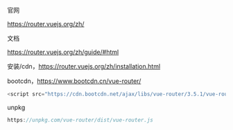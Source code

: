官网

https://router.vuejs.org/zh/





文档

https://router.vuejs.org/zh/guide/#html





安装/cdn，https://router.vuejs.org/zh/installation.html

bootcdn，https://www.bootcdn.cn/vue-router/

```javascript
<script src="https://cdn.bootcdn.net/ajax/libs/vue-router/3.5.1/vue-router.js"></script>
```

unpkg

```javascript
https://unpkg.com/vue-router/dist/vue-router.js
```

